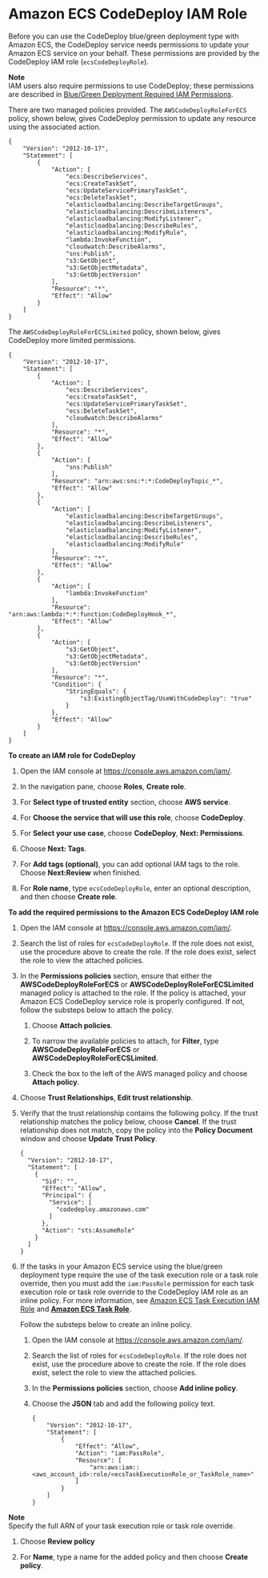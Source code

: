 # Amazon ECS CodeDeploy IAM Role<a name="codedeploy_IAM_role"></a>

Before you can use the CodeDeploy blue/green deployment type with Amazon ECS, the CodeDeploy service needs permissions to update your Amazon ECS service on your behalf\. These permissions are provided by the CodeDeploy IAM role \(`ecsCodeDeployRole`\)\.

**Note**  
IAM users also require permissions to use CodeDeploy; these permissions are described in [Blue/Green Deployment Required IAM Permissions](deployment-type-bluegreen.md#deployment-type-bluegreen-IAM)\. 

There are two managed policies provided\. The `AWSCodeDeployRoleForECS` policy, shown below, gives CodeDeploy permission to update any resource using the associated action\.

```
{
    "Version": "2012-10-17",
    "Statement": [
        {
            "Action": [
                "ecs:DescribeServices",
                "ecs:CreateTaskSet",
                "ecs:UpdateServicePrimaryTaskSet",
                "ecs:DeleteTaskSet",
                "elasticloadbalancing:DescribeTargetGroups",
                "elasticloadbalancing:DescribeListeners",
                "elasticloadbalancing:ModifyListener",
                "elasticloadbalancing:DescribeRules",
                "elasticloadbalancing:ModifyRule",
                "lambda:InvokeFunction",
                "cloudwatch:DescribeAlarms",
                "sns:Publish",
                "s3:GetObject",
                "s3:GetObjectMetadata",
                "s3:GetObjectVersion"
            ],
            "Resource": "*",
            "Effect": "Allow"
        }
    ]
}
```

The `AWSCodeDeployRoleForECSLimited` policy, shown below, gives CodeDeploy more limited permissions\.

```
{
    "Version": "2012-10-17",
    "Statement": [
        {
            "Action": [
                "ecs:DescribeServices",
                "ecs:CreateTaskSet",
                "ecs:UpdateServicePrimaryTaskSet",
                "ecs:DeleteTaskSet",
                "cloudwatch:DescribeAlarms"
            ],
            "Resource": "*",
            "Effect": "Allow"
        },
        {
            "Action": [
                "sns:Publish"
            ],
            "Resource": "arn:aws:sns:*:*:CodeDeployTopic_*",
            "Effect": "Allow"
        },
        {
            "Action": [
                "elasticloadbalancing:DescribeTargetGroups",
                "elasticloadbalancing:DescribeListeners",
                "elasticloadbalancing:ModifyListener",
                "elasticloadbalancing:DescribeRules",
                "elasticloadbalancing:ModifyRule"
            ],
            "Resource": "*",
            "Effect": "Allow"
        },
        {
            "Action": [
                "lambda:InvokeFunction"
            ],
            "Resource": "arn:aws:lambda:*:*:function:CodeDeployHook_*",
            "Effect": "Allow"
        },
        {
            "Action": [
                "s3:GetObject",
                "s3:GetObjectMetadata",
                "s3:GetObjectVersion"
            ],
            "Resource": "*",
            "Condition": {
                "StringEquals": {
                    "s3:ExistingObjectTag/UseWithCodeDeploy": "true"
                }
            },
            "Effect": "Allow"
        }
    ]
}
```

**To create an IAM role for CodeDeploy**

1. Open the IAM console at [https://console\.aws\.amazon\.com/iam/](https://console.aws.amazon.com/iam/)\.

1. In the navigation pane, choose **Roles**, **Create role**\. 

1. For **Select type of trusted entity** section, choose **AWS service**\.

1. For **Choose the service that will use this role**, choose **CodeDeploy**\.

1. For **Select your use case**, choose **CodeDeploy**, **Next: Permissions**\.

1. Choose **Next: Tags**\.

1. For **Add tags \(optional\)**, you can add optional IAM tags to the role\. Choose **Next:Review** when finished\.

1. For **Role name**, type `ecsCodeDeployRole`, enter an optional description, and then choose **Create role**\.

**To add the required permissions to the Amazon ECS CodeDeploy IAM role**

1. Open the IAM console at [https://console\.aws\.amazon\.com/iam/](https://console.aws.amazon.com/iam/)\.

1. Search the list of roles for `ecsCodeDeployRole`\. If the role does not exist, use the procedure above to create the role\. If the role does exist, select the role to view the attached policies\.

1. In the **Permissions policies** section, ensure that either the **AWSCodeDeployRoleForECS** or **AWSCodeDeployRoleForECSLimited** managed policy is attached to the role\. If the policy is attached, your Amazon ECS CodeDeploy service role is properly configured\. If not, follow the substeps below to attach the policy\.

   1. Choose **Attach policies**\.

   1. To narrow the available policies to attach, for **Filter**, type **AWSCodeDeployRoleForECS** or **AWSCodeDeployRoleForECSLimited**\.

   1. Check the box to the left of the AWS managed policy and choose **Attach policy**\.

1. Choose **Trust Relationships**, **Edit trust relationship**\.

1. Verify that the trust relationship contains the following policy\. If the trust relationship matches the policy below, choose **Cancel**\. If the trust relationship does not match, copy the policy into the **Policy Document** window and choose **Update Trust Policy**\.

   ```
   {
     "Version": "2012-10-17",
     "Statement": [
       {
         "Sid": "",
         "Effect": "Allow",
         "Principal": {
           "Service": [
             "codedeploy.amazonaws.com"
           ]
         },
         "Action": "sts:AssumeRole"
       }
     ]
   }
   ```

1. If the tasks in your Amazon ECS service using the blue/green deployment type require the use of the task execution role or a task role override, then you must add the `iam:PassRole` permission for each task execution role or task role override to the CodeDeploy IAM role as an inline policy\. For more information, see [Amazon ECS Task Execution IAM Role](task_execution_IAM_role.md) and [**Amazon ECS Task Role**](task_IAM_role.md)\.

   Follow the substeps below to create an inline policy\.

   1. Open the IAM console at [https://console\.aws\.amazon\.com/iam/](https://console.aws.amazon.com/iam/)\.

   1. Search the list of roles for `ecsCodeDeployRole`\. If the role does not exist, use the procedure above to create the role\. If the role does exist, select the role to view the attached policies\.

   1. In the **Permissions policies** section, choose **Add inline policy**\.

   1. Choose the **JSON** tab and add the following policy text\.

      ```
      {
          "Version": "2012-10-17",
          "Statement": [
              {
                  "Effect": "Allow",
                  "Action": "iam:PassRole",
                  "Resource": [
                      "arn:aws:iam::<aws_account_id>:role/<ecsTaskExecutionRole_or_TaskRole_name>"
                  ]
              }
          ]
      }
      ```
**Note**  
Specify the full ARN of your task execution role or task role override\.

   1. Choose **Review policy**

   1. For **Name**, type a name for the added policy and then choose **Create policy**\.